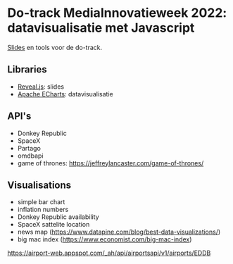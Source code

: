 # Do-track MediaInnovatieweek 2022: datavisualisatie met Javascript
[Slides]() en tools voor de do-track.

## Libraries
- [Reveal.js](https://revealjs.com/): slides
- [Apache ECharts](https://echarts.apache.org/): datavisualisatie


## API's
- Donkey Republic
- SpaceX
- Partago
- omdbapi
- game of thrones: https://jeffreylancaster.com/game-of-thrones/    

## Visualisations
- simple bar chart
- inflation numbers
- Donkey Republic availability
- SpaceX sattelite location
- news map (https://www.datapine.com/blog/best-data-visualizations/)
- big mac index (https://www.economist.com/big-mac-index)

https://airport-web.appspot.com/_ah/api/airportsapi/v1/airports/EDDB
